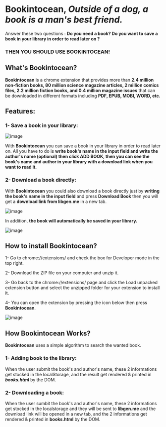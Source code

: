 # Bookintocean, ***Outside of a dog, a book is a man's best friend.***

Answer these two questions :  **Do you need a book? Do you want to save a book in your library in order to read later on ?**
### THEN YOU SHOULD USE BOOKINTOCEAN!

## What's Bookintocean?
**Bookintocean** is a chrome extension that provides more than **2.4 million non-fiction books, 80 million science magazine articles, 2 million comics files, 2.2 million fiction books, 
and 0.4 million magazine issues** that can be downloaded in different formats including **PDF, EPUB, MOBI, WORD, etc.**

## Features:

### 1- Save a book in your library:
![image](https://user-images.githubusercontent.com/24440328/129356358-e0b46ec4-06f6-4edb-8492-a276d3938eec.png)

With **Bookintocean** you can save a book in your library in order to read later on. All you have to do is **write book's name in the input field and write the author's name (optional) then click ADD BOOK, then you can see the book's name and author in your library with a download link when you want to read it.**

### 2- Download a book directly:
With **Bookintocean** you could also download a book directly just by **writing the book's name in the input field** and press **Download Book** then you will get a **download link from libgen.me** in a new tab.

![image](https://user-images.githubusercontent.com/24440328/129357513-6b2bf5f5-1075-447b-8d58-ec930da1d12a.png)

In addition, **the book will automatically be saved in your library.**

![image](https://user-images.githubusercontent.com/24440328/129357728-1d154b3c-2a7c-4a80-ac3d-88fe2a23b665.png)

## How to install Bookintocean?
1- Go to chrome://extensions/ and check the box for Developer mode in the top right.

2- Download the ZIP file on your computer and unzip it.

3- Go back to the chrome://extensions/ page and click the Load unpacked extension button and select the unzipped folder for your extension to install it.

4- You can open the extension by pressing the icon below then press **Bookintocean**.

![image](https://user-images.githubusercontent.com/24440328/129359327-444e07de-3de3-4419-bb30-63f7946aa6e4.png)


## How Bookintocean Works?
**Bookintocean** uses a simple algorithm to search the wanted book. 
### 1- Adding book to the library: 
When the user submit the book's and author's name, these 2 informations get stocked in the localStorage, and the result get rendered & printed in ***books.html*** by the DOM.

### 2- Downloading a book:
When the user sumbit the book's and author's name, these 2 informations get stocked in the localstorage and they will be sent to **libgen.me** and the download link will be opened in a new tab, and the 2 informations get rendered & printed in **books.html** by the DOM.


